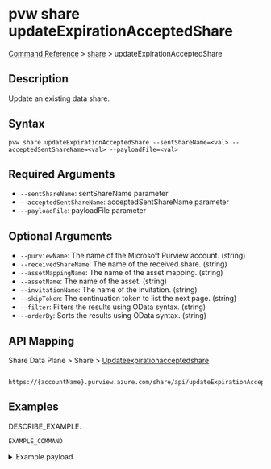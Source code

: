 # pvw share updateExpirationAcceptedShare
[Command Reference](../../../README.md#command-reference) > [share](./main.md) > updateExpirationAcceptedShare

## Description
Update an existing data share.

## Syntax
```
pvw share updateExpirationAcceptedShare --sentShareName=<val> --acceptedSentShareName=<val> --payloadFile=<val>
```

## Required Arguments
- `--sentShareName`: sentShareName parameter
- `--acceptedSentShareName`: acceptedSentShareName parameter
- `--payloadFile`: payloadFile parameter

## Optional Arguments
- `--purviewName`: The name of the Microsoft Purview account. (string)
- `--receivedShareName`: The name of the received share. (string)
- `--assetMappingName`: The name of the asset mapping. (string)
- `--assetName`: The name of the asset. (string)
- `--invitationName`: The name of the invitation. (string)
- `--skipToken`: The continuation token to list the next page. (string)
- `--filter`: Filters the results using OData syntax. (string)
- `--orderBy`: Sorts the results using OData syntax. (string)

## API Mapping
Share Data Plane > Share > [Updateexpirationacceptedshare]()
```
 https://{accountName}.purview.azure.com/share/api/updateExpirationAcceptedShare
```

## Examples
DESCRIBE_EXAMPLE.
```powershell
EXAMPLE_COMMAND
```
<details><summary>Example payload.</summary>
<p>

```json
PASTE_JSON_HERE
```
</p>
</details>